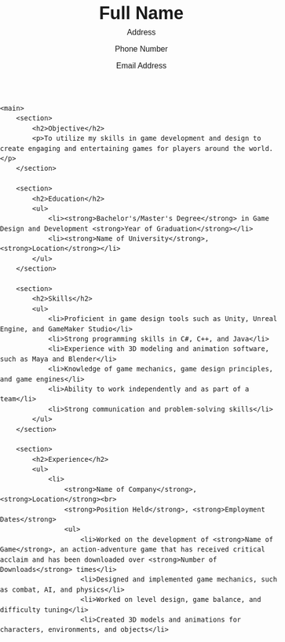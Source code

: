 <!DOCTYPE html>
<html>
<head>
	<title>Sample CV</title>
	<meta charset="UTF-8">
	<meta name="viewport" content="width=device-width, initial-scale=1.0">
	<style>
		body {
			font-family: Arial, sans-serif;
			font-size: 16px;
			line-height: 1.5;
			margin: 0;
			padding: 0;
		}
		h1, h2, h3 {
			margin: 0;
		}
		h1 {
			font-size: 36px;
		}
		h2 {
			font-size: 24px;
			margin-top: 30px;
			margin-bottom: 10px;
		}
		h3 {
			font-size: 20px;
			margin-top: 20px;
			margin-bottom: 10px;
		}
		section {
			margin-top: 30px;
			margin-bottom: 30px;
		}
		ul {
			margin: 0;
			padding: 0;
			list-style: none;
		}
		ul li {
			margin-bottom: 10px;
		}
	</style>
</head>
<body>
	<header>
		<h1>Full Name</h1>
		<ul>
			<li>Address</li>
			<li>Phone Number</li>
			<li>Email Address</li>
		</ul>
	</header>
	
	<main>
		<section>
			<h2>Objective</h2>
			<p>To utilize my skills in game development and design to create engaging and entertaining games for players around the world.</p>
		</section>

		<section>
			<h2>Education</h2>
			<ul>
				<li><strong>Bachelor's/Master's Degree</strong> in Game Design and Development <strong>Year of Graduation</strong></li>
				<li><strong>Name of University</strong>, <strong>Location</strong></li>
			</ul>
		</section>

		<section>
			<h2>Skills</h2>
			<ul>
				<li>Proficient in game design tools such as Unity, Unreal Engine, and GameMaker Studio</li>
				<li>Strong programming skills in C#, C++, and Java</li>
				<li>Experience with 3D modeling and animation software, such as Maya and Blender</li>
				<li>Knowledge of game mechanics, game design principles, and game engines</li>
				<li>Ability to work independently and as part of a team</li>
				<li>Strong communication and problem-solving skills</li>
			</ul>
		</section>

		<section>
			<h2>Experience</h2>
			<ul>
				<li>
					<strong>Name of Company</strong>, <strong>Location</strong><br>
					<strong>Position Held</strong>, <strong>Employment Dates</strong>
					<ul>
						<li>Worked on the development of <strong>Name of Game</strong>, an action-adventure game that has received critical acclaim and has been downloaded over <strong>Number of Downloads</strong> times</li>
						<li>Designed and implemented game mechanics, such as combat, AI, and physics</li>
						<li>Worked on level design, game balance, and difficulty tuning</li>
						<li>Created 3D models and animations for characters, environments, and objects</li>
						
